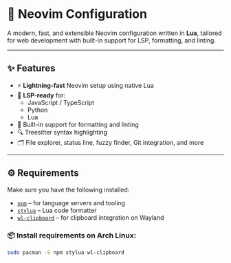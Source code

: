 # 🧠 Neovim Configuration

A modern, fast, and extensible Neovim configuration written in **Lua**, tailored for web development with built-in support for LSP, formatting, and linting.

---

## ✨ Features

- ⚡ **Lightning-fast** Neovim setup using native Lua
- 🔧 **LSP-ready** for:
  - JavaScript / TypeScript
  - Python
  - Lua
- 🧩 Built-in support for formatting and linting
- 🔍 Treesitter syntax highlighting
- 🗂️ File explorer, status line, fuzzy finder, Git integration, and more

---

## ⚙️ Requirements

Make sure you have the following installed:

- [`npm`](https://nodejs.org/en/download/) – for language servers and tooling
- [`stylua`](https://github.com/JohnnyMorganz/StyLua) – Lua code formatter
- [`wl-clipboard`](https://github.com/bugaevc/wl-clipboard) – for clipboard integration on Wayland

### 📦 Install requirements on Arch Linux:

```bash
sudo pacman -S npm stylua wl-clipboard
